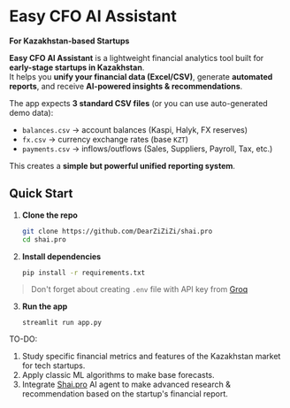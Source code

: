 # Easy CFO AI Assistant  
**For Kazakhstan-based Startups**

**Easy CFO AI Assistant** is a lightweight financial analytics tool built for **early-stage startups in Kazakhstan**.  
It helps you **unify your financial data (Excel/CSV)**, generate **automated reports**, and receive **AI-powered insights & recommendations**.

The app expects **3 standard CSV files** (or you can use auto-generated demo data):

- `balances.csv` → account balances (Kaspi, Halyk, FX reserves)  
- `fx.csv` → currency exchange rates (base `KZT`)  
- `payments.csv` → inflows/outflows (Sales, Suppliers, Payroll, Tax, etc.)  

This creates a **simple but powerful unified reporting system**.

## Quick Start

1. **Clone the repo**
   ```bash
   git clone https://github.com/DearZiZiZi/shai.pro
   cd shai.pro
   ```

2. **Install dependencies**
    ```bash
    pip install -r requirements.txt
    ```

> Don't forget about creating `.env` file with API key from [Groq](https://groq.com/)

3. **Run the app**
    ```
    streamlit run app.py
    ```

TO-DO:
1. Study specific financial metrics and features of the Kazakhstan market for tech startups.
2. Apply classic ML algorithms to make base forecasts.
3. Integrate [Shai.pro](http://shai.pro/) AI agent to make advanced research & recommendation based on the startup's financial report.